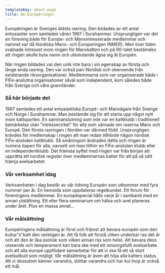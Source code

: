 ```yaml
---
templateKey: about-page
title: Om Européringen
---
```

Européringen är Sveriges äldsta rasring. Den bildades av ett antal entusiaster som samlades våren 1967 i Surahammar. Ursprungligen var det en förening både för Europe- och Manxintresserade medlemmar och namnet var då Nordiska Manx- och Europeringen (NMER). Men över tiden svalnade intresset inom ringen för Manxkatten och på 90-talet bestämdes att ringen skulle byta namn och uteslutande ägna sig åt Europén.

När ringen bildades var den unik inte bara i sin egenskap av första och länge enda rasring. Den var också pan-Nordisk och oberoende från existerande riksorganisationer. Medlemmarna som var organiserade både i FIFe-anslutna organisationer såväl som independent, kom således både från Sverige och våra grannländer.

### Så här började det

1967 samlades ett antal entusiastiska Europé- och Manxägare från Sverige och Norge i Surahammar. Man bestämde sig för att starta upp något nytt inom kattsporten. En sammanslutning som inte var en kattklubb i traditionell bemärkelse utan "intressecirkel" för alla som värnade om raserna Manx och Europé. Den första rasringen i Norden var därmed född. Ursprungligen krävdes för medlemskap i ringen att man redan tillhörde någon nordisk FIFe-ansluten kattklubb. Så småningom ändrades detta och ringen är numera öppen för alla, oavsett om man tillhör en FIFe-ansluten klubb eller en Independentklubb. Det främsta syftet med ringen var från början att upprätta ett nordisk register över medlemmarnas katter för att på så sätt främja avelsarbetet.

### Vår verksamhet idag

Verksamheten i dag består av vår tidning Europén som utkommer med fyra nummer per år. En hemsida som uppdateras regelbundet. Ett forum för föreningens medlemmar. En européspecial hålls varje år i samband med en annan utställning. Ett eller flera seminarium om hälsa och avel planeras under året. Plus en massa annat...

### Vår målsättning

Européringens målsättning är först och främst att bevara europén som den kultur"s"katt den verkligen är. Att få folk att förstå vilken underbar ras det är och att den är lika exotisk som vilken annan ras som helst. Att bevara dess utseende och temperament kan bara ske med ett omsorgsfullt avelsarbete och att alla europé uppfödare samarbetar för att vi ska få ett så stort avelsutbud som möjligt. Vår målsättning är även att höja alla katters status. Att vi dessutom känner varandra, stöttar varandra och har kul ihop är också ett mål.
